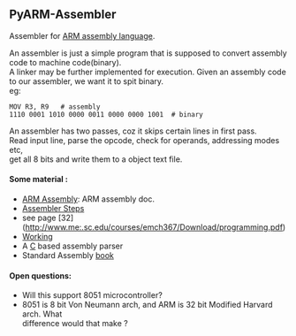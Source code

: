 ## PyARM-Assembler 

Assembler for [ARM assembly language](http://www.toves.org/books/arm/).      

An assembler is just a simple program that is supposed to convert assembly code to 
machine code(binary).     
A linker may be further implemented for execution. 
Given an assembly code to our assembler, we want it to spit binary.    
eg: 
```
MOV R3, R9   # assembly
1110 0001 1010 0000 0011 0000 0000 1001  # binary

``` 
An assembler has two passes, coz it skips certain lines in first pass.   
Read input line, parse the opcode, check for operands, addressing modes etc,   
get all 8 bits and write them to a object text file.  



#### Some material : 
- [ARM Assembly](http://www.toves.org/books/arm/): ARM assembly doc.
- [Assembler Steps](https://cseweb.ucsd.edu/classes/wi05/cse141L/assembler.html)
- see page [32] (http://www.me:.sc.edu/courses/emch367/Download/programming.pdf)
- [Working](https://www.geeksforgeeks.org/introduction-of-assembler/)
- A [C](https://github.com/jlowe64/Assembly-Language-Parser/blob/master/asm.c) based assembly parser
- Standard Assembly [book](http://arantxa.ii.uam.es/~gdrivera/sed/docs/ARMBook.pdf)

#### Open questions: 
- Will this support 8051 microcontroller?
- 8051 is 8 bit Von Neumann arch, and ARM is 32 bit Modified Harvard arch. What    
  difference would that make ? 
